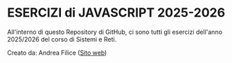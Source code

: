 # ESERCIZI di JAVASCRIPT 2025-2026

All'interno di questo Repository di GitHub, ci sono tutti gli esercizi dell'anno 2025/2026 del corso di Sistemi e Reti.

Creato da: Andrea Filice (<a href="https://andreafilice.github.io/Portfolio-Andrea-Filice/">Sito web</a>)
